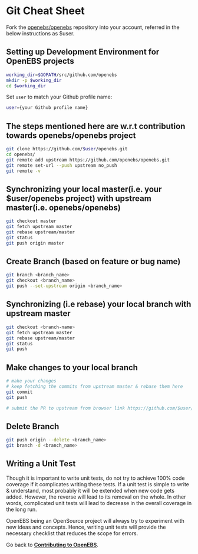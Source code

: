 # Git Cheat Sheet

Fork the [openebs/openebs]() repository into your account, referred in the below instructions as $user. 

## Setting up Development Environment for OpenEBS projects

```bash
working_dir=$GOPATH/src/github.com/openebs
mkdir -p $working_dir
cd $working_dir
```

Set `user` to match your Github profile name:

```bash
user={your Github profile name}
```

## The steps mentioned here are w.r.t contribution towards openebs/openebs project

```bash
git clone https://github.com/$user/openebs.git
cd openebs/
git remote add upstream https://github.com/openebs/openebs.git
git remote set-url --push upstream no_push
git remote -v
```

## Synchronizing your local master(i.e. your $user/openebs project) with upstream master(i.e. openebs/openebs)

```bash
git checkout master
git fetch upstream master
git rebase upstream/master
git status
git push origin master
```

## Create Branch (based on feature or bug name)

```bash
git branch <branch_name>
git checkout <branch_name>
git push --set-upstream origin <branch_name>
```

## Synchronizing (i.e rebase) your local branch with upstream master

```bash
git checkout <branch-name>
git fetch upstream master
git rebase upstream/master
git status
git push
```

## Make changes to your local branch

```bash
# make your changes
# keep fetching the commits from upstream master & rebase them here
git commit
git push

# submit the PR to upstream from browser link https://github.com/$user/openebs
```

## Delete Branch

```bash
git push origin --delete <branch_name>
git branch -d <branch_name>
```

## Writing a Unit Test

Though it is important to write unit tests, do not try to achieve 100% code coverage if it complicates writing these tests. If a unit test is simple to write & understand, most probably it will be extended when new code gets added. However, the reverse will lead to its removal on the whole. In other words, complicated unit tests will lead to decrease in the overall coverage in the long run.

OpenEBS being an OpenSource project will always try to experiment with new ideas and concepts. Hence, writing unit tests will provide the necessary checklist that reduces the scope for errors.

Go back to [**Contributing to OpenEBS**](../CONTRIBUTING.md).
